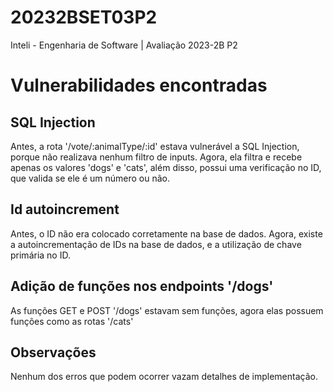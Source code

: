 # 20232BSET03P2
Inteli - Engenharia de Software | Avaliação 2023-2B P2

# Vulnerabilidades encontradas

## SQL Injection
Antes, a rota '/vote/:animalType/:id' estava vulnerável a SQL Injection, porque não realizava nenhum filtro de inputs. Agora, ela filtra e recebe apenas os valores 'dogs' e 'cats', além disso, possui uma verificação no ID, que valida se ele é um número ou não. 

## Id autoincrement
Antes, o ID não era colocado corretamente na base de dados. Agora, existe a autoincrementação de IDs na base de dados, e a utilização de chave primária no ID.

## Adição de funções nos endpoints '/dogs' 
As funções GET e POST '/dogs' estavam sem funções, agora elas possuem funções como as rotas '/cats'

## Observações
Nenhum dos erros que podem ocorrer vazam detalhes de implementação. 